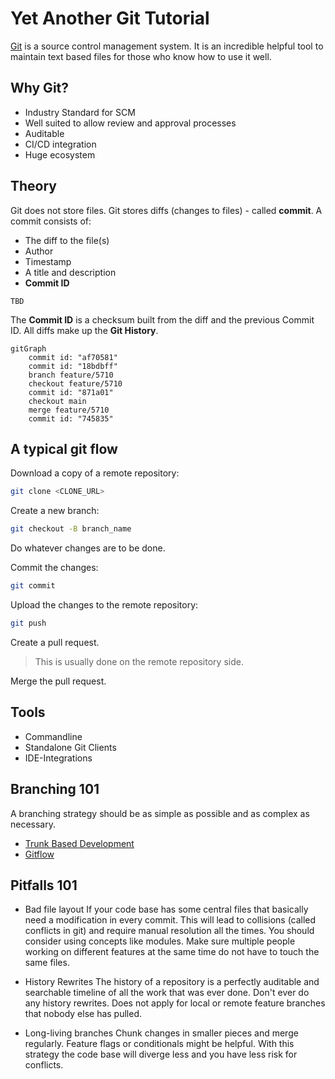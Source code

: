 # Yet Another Git Tutorial

[Git](https://git-scm.com/) is a source control management system.
It is an incredible helpful tool to maintain text based files for those who know how to use it well.

## Why Git?

* Industry Standard for SCM
* Well suited to allow review and approval processes
* Auditable
* CI/CD integration
* Huge ecosystem

## Theory

Git does not store files.
Git stores diffs (changes to files) - called **commit**.
A commit consists of:
* The diff to the file(s)
* Author
* Timestamp
* A title and description
* **Commit ID**

```
TBD
```

The **Commit ID** is a checksum built from the diff and the previous Commit ID.
All diffs make up the **Git History**.



```mermaid
gitGraph
    commit id: "af70581"
    commit id: "18bdbff"
    branch feature/5710
    checkout feature/5710
    commit id: "871a01"
    checkout main
    merge feature/5710
    commit id: "745835"
```

## A typical git flow

Download a copy of a remote repository:
```bash
git clone <CLONE_URL>
```

Create a new branch:
```bash
git checkout -B branch_name
```

Do whatever changes are to be done.

Commit the changes:
```bash
git commit
```

Upload the changes to the remote repository:
```bash
git push
```

Create a pull request.
> This is usually done on the remote repository side.

Merge the pull request.

## Tools

* Commandline
* Standalone Git Clients
* IDE-Integrations

## Branching 101

A branching strategy should be as simple as possible and as complex as necessary.
* [Trunk Based Development](https://trunkbaseddevelopment.com/#one-line-summary)
* [Gitflow](https://www.atlassian.com/git/tutorials/comparing-workflows/gitflow-workflow)

## Pitfalls 101
* Bad file layout
If your code base has some central files that basically need a modification in every commit.
This will lead to collisions (called conflicts in git) and require manual resolution all the times.
You should consider using concepts like modules.
Make sure multiple people working on different features at the same time do not have to touch the same files.

* History Rewrites
The history of a repository is a perfectly auditable and searchable timeline of all the work that was ever done.
Don't ever do any history rewrites.
Does not apply for local or remote feature branches that nobody else has pulled.

* Long-living branches
Chunk changes in smaller pieces and merge regularly.
Feature flags or conditionals might be helpful.
With this strategy the code base will diverge less and you have less risk for conflicts.